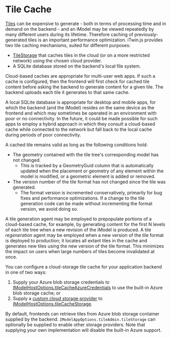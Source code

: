 # Tile Cache

[Tiles](./Tiles.md) can be expensive to generate - both in terms of processing time and in demand on the backend - and an iModel may be viewed repeatedly by many different users during its lifetime. Therefore caching of previously-generated tiles is an important performance optimization. iTwin.js provides two tile caching mechanisms, suited for different purposes:

- [TileStorage]($backend) that caches tiles in the cloud (or on a more restricted network) using the chosen cloud provider.
- A SQLite database stored on the backend's local file system.

Cloud-based caches are appropriate for multi-user web apps. If such a cache is configured, then the frontend will first check for cached tile content before asking the backend to generate content for a given tile. The backend uploads each tile it generates to that same cache.

A local SQLite database is appropriate for desktop and mobile apps, for which the backend (and the iModel) resides on the same device as the frontend and which may sometimes be operated in an environment with poor or no connectivity. In the future, it could be made possible for such apps to employ a hybrid approach in which they consult a cloud-based cache while connected to the network but fall back to the local cache during periods of poor connectivity.

A cached tile remains valid as long as the following conditions hold:

- The geometry contained with the tile tree's corresponding model has not changed.
  - This is tracked by a GeometryGuid column that is automatically updated when the placement or geometry of any element within the model is modified, or a geometric element is added or removed.
- The version number of the tile format has not changed since the tile was generated.
  - The format version is incremented conservatively, primarily for bug fixes and performance optimizations. If a change to the tile generation code can be made without incrementing the format version, we avoid doing so.

A tile generation agent may be employed to prepopulate portions of a cloud-based cache, for example, by generating content for the first N levels of each tile tree when a new revision of the iModel is produced. A tile *regeneration* agent may be employed when a new version of the tile format is deployed to production; it locates all extant tiles in the cache and generates new tiles using the new version of the tile format. This minimizes the impact on users when large numbers of tiles become invalidated at once.

You can configure a cloud-storage tile cache for your application backend in one of two ways:

1. Supply your Azure blob storage credentials to [IModelHostOptions.tileCacheAzureCredentials]($backend) to use the built-in Azure blob storage cache; or
2. Supply a [custom cloud storage provider](https://github.com/iTwin/object-storage/) to [IModelHostOptions.tileCacheStorage]($backend).

By default, frontends can retrieve tiles from Azure blob storage container supplied by the backend. `IModelAppOptions.tileAdmin.tileStorage` can optionally be supplied to enable other storage providers. Note that supplying your own implementation will disable the built-in Azure support.
